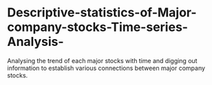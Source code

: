 # Descriptive-statistics-of-Major-company-stocks-Time-series-Analysis-
Analysing the trend of each major stocks with time and digging out information to establish various connections between major company stocks.

